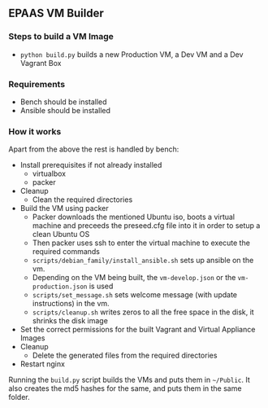 ## EPAAS VM Builder


### Steps to build a VM Image

* `python build.py` builds a new Production VM, a Dev VM and a Dev Vagrant Box


### Requirements 

* Bench should be installed
* Ansible should be installed


### How it works

Apart from the above the rest is handled by bench:

* Install prerequisites if not already installed
	- virtualbox
	- packer
* Cleanup
	- Clean the required directories
* Build the VM using packer
	- Packer downloads the mentioned Ubuntu iso, boots a virtual machine and preceeds the preseed.cfg file into it in order to setup a clean Ubuntu OS
	- Then packer uses ssh to enter the virtual machine to execute the required commands
	- `scripts/debian_family/install_ansible.sh` sets up ansible on the vm.
	- Depending on the VM being built, the `vm-develop.json` or the `vm-production.json` is used
	- `scripts/set_message.sh` sets welcome message (with update instructions) in the vm.
	- `scripts/cleanup.sh` writes zeros to all the free space in the disk, it shrinks the disk image
* Set the correct permissions for the built Vagrant and Virtual Appliance Images
* Cleanup
	- Delete the generated files from the required directories
* Restart nginx 


Running the `build.py` script builds the VMs and puts them in `~/Public`. It also creates the md5 hashes for the same, and puts them in the same folder.

